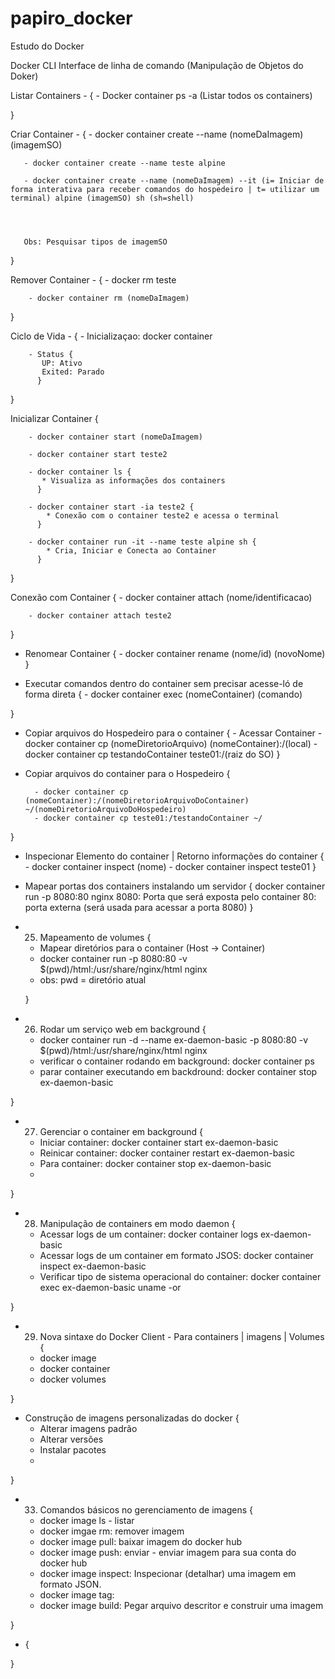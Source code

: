 # papiro_docker
Estudo do Docker


Docker CLI
Interface de linha de comando (Manipulação de Objetos do Doker)

 Listar Containers - {
      - Docker container ps -a (Listar todos os containers)

 }

 Criar Container - {
       - docker container create --name (nomeDaImagem) (imagemSO)
       
       - docker container create --name teste alpine
       
       - docker container create --name (nomeDaImagem) --it (i= Iniciar de forma interativa para receber comandos do hospedeiro | t= utilizar um terminal) alpine (imagemSO) sh (sh=shell)
       
       
       
       
       Obs: Pesquisar tipos de imagemSO
 } 
 
 Remover Container - {
        - docker rm teste
        
        - docker container rm (nomeDaImagem)
 }
 
 
 Ciclo de Vida - {
        - Inicializaçao: docker container
        
        - Status {
           UP: Ativo
           Exited: Parado       
          }
 }
     
 Inicializar Container {
        
        - docker container start (nomeDaImagem)
        
        - docker container start teste2
        
        - docker container ls {
           * Visualiza as informações dos containers    
          } 
          
        - docker container start -ia teste2 {
            * Conexão com o container teste2 e acessa o terminal
          }
          
        - docker container run -it --name teste alpine sh {
            * Cria, Iniciar e Conecta ao Container
          }
 }
 
 Conexão com Container {
        - docker container attach (nome/identificacao)
        
        - docker container attach teste2
 }      
 
 - Renomear Container {
        - docker container rename (nome/id) (novoNome)
 }
 
 
 - Executar comandos dentro do container sem precisar acesse-ló de forma direta {
        - docker container exec (nomeContainer) (comando)
   
 }
 
 
 - Copiar arquivos do Hospedeiro para o container {
          - Acessar Container
          - docker container cp (nomeDiretorioArquivo) (nomeContainer):/(local)
          - docker container cp testandoContainer teste01:/(raiz do SO)
  }
 
  - Copiar arquivos do container para o Hospedeiro {
   
          - docker container cp (nomeContainer):/(nomeDiretorioArquivoDoContainer) ~/(nomeDiretorioArquivoDoHospedeiro)
          - docker container cp teste01:/testandoContainer ~/

  }
 
 - Inspecionar Elemento do container | Retorno informações do container {
          - docker container inspect (nome)
          - docker container inspect teste01
  }
 
 
- Mapear portas dos containers instalando um servidor 
 {
   docker container run -p 8080:80 nginx
   8080: Porta que será exposta pelo container
   80: porta externa (será usada para acessar a porta 8080)
 }

- 25. Mapeamento de volumes {
  - Mapear diretórios para o container (Host -> Container)
  - docker container run -p 8080:80 -v $(pwd)/html:/usr/share/nginx/html nginx
  - obs: pwd = diretório atual

  }

- 26. Rodar um serviço web em background {
  - docker container run -d --name ex-daemon-basic -p 8080:80 -v $(pwd)/html:/usr/share/nginx/html nginx
  - verificar o container rodando em background: docker container ps
  - parar container executando em backdround: docker container stop ex-daemon-basic

}

- 27. Gerenciar o container em background {
  - Iniciar container: docker container start ex-daemon-basic
  - Reinicar container: docker container restart ex-daemon-basic 
  - Para container: docker container stop ex-daemon-basic
  - 

}

- 28. Manipulação de containers em modo daemon {
  - Acessar logs de um container: docker container logs ex-daemon-basic
  - Acessar logs de um container em formato JSOS: docker container inspect ex-daemon-basic
  - Verificar tipo de sistema operacional do container: docker container exec ex-daemon-basic uname -or

}

- 29. Nova sintaxe do Docker Client - Para containers | imagens | Volumes {
  - docker image
  - docker container 
  - docker volumes

}

- Construção de imagens personalizadas do docker {
  - Alterar imagens padrão
  - Alterar versões
  - Instalar pacotes
  -

}

- 33. Comandos básicos no gerenciamento de imagens {
  - docker image ls - listar
  - docker imgae rm: remover imagem
  - docker image pull:  baixar imagem do docker hub
  - docker image push: enviar - enviar imagem para sua conta do docker hub
  - docker image inspect: Inspecionar (detalhar) uma imagem em formato JSON.
  - docker image tag: 
  - docker image build: Pegar arquivo descritor e construir uma imagem

}

- {

}